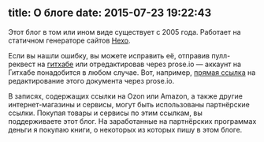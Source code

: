 title: О блоге
date: 2015-07-23 19:22:43
---

Этот блог в том или ином виде существует с 2005 года. Работает на статичном генераторе сайтов [Hexo](http://hexo.io).

Если вы нашли ошибку, вы можете исправить её, отправив пулл-реквест на [гитхабе](https://github.com/glebis/glebkalinin.ru/tree/master/source/_posts) или отредактировав через prose.io — аккаунт на Гитхабе понадобится в любом случае. Вот, например, [прямая ссылка](http://prose.io/#glebis/glebkalinin.ru/edit/master/source/blog/index.md) на редактирование этого документа через prose.io.

В записях, содержащих ссылки на Ozon или Amazon, а также другие интернет-магазины и сервисы, могут быть использованы партнёрские ссылки. Покупая товары и сервисы по этим ссылкам, вы поддерживаете этот блог. На заработанные на партнёрских программах деньги я покупаю книги, о некоторых из которых пишу в этом блоге.
